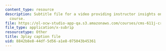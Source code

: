 ```yaml
---
content_type: resource
description: Subtitle file for a video providing instructor insights on refining the
  course.
file: https://ol-ocw-studio-app-qa.s3.amazonaws.com/courses/cms-611j-creating-video-games-fall-2014/8842b8e844df5d56a1e8075043b45361_CrS0ndCbsro.vtt
file_type: application/x-subrip
resourcetype: Other
title: 3play caption file
uid: 8842b8e8-44df-5d56-a1e8-075043b45361
---
```


